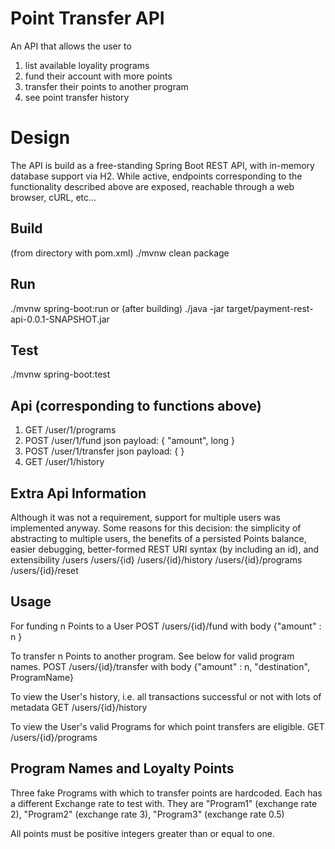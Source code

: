 # Point Transfer API
An API that allows the user to
1. list available loyality programs
2. fund their account with more points
3. transfer their points to another program
4. see point transfer history

# Design
The API is build as a free-standing Spring Boot REST API, with in-memory database support via H2.
While active, endpoints corresponding to the functionality described above are exposed, reachable through a web browser, cURL, etc...

## Build
(from directory with pom.xml)
./mvnw clean package

## Run
./mvnw spring-boot:run
or (after building)
./java -jar target/payment-rest-api-0.0.1-SNAPSHOT.jar

## Test
./mvnw spring-boot:test

## Api (corresponding to functions above)
1. GET /user/1/programs
2. POST /user/1/fund
    json payload:
        { "amount", long }
3. POST /user/1/transfer
    json payload:
        { }
4. GET /user/1/history

## Extra Api Information
Although it was not a requirement, support for multiple users was implemented anyway.
Some reasons for this decision: the simplicity of abstracting to multiple users, the benefits of a persisted Points balance, easier debugging, better-formed REST URI syntax (by including an id), and extensibility 
/users
/users/{id}
/users/{id}/history
/users/{id}/programs
/users/{id}/reset

## Usage
For funding n Points to a User
POST /users/{id}/fund with body
{"amount" : n }

To transfer n Points to another program.  See below for valid program names.
POST /users/{id}/transfer with body
{"amount" : n, "destination", ProgramName}

To view the User's history, i.e. all transactions successful or not with lots of metadata
GET /users/{id}/history

To view the User's valid Programs for which point transfers are eligible.
GET /users/{id}/programs

## Program Names and Loyalty Points
Three fake Programs with which to transfer points are hardcoded.  Each has a different Exchange rate to test with.
They are "Program1" (exchange rate 2), "Program2" (exchange rate 3), "Program3" (exchange rate 0.5)

All points must be positive integers greater than or equal to one.

